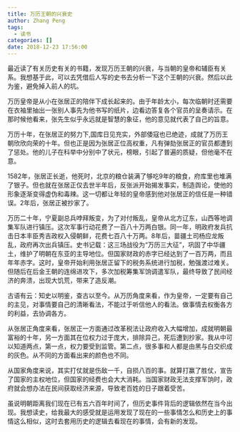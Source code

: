 ```yaml
---
title: 万历王朝的兴衰史
author: Zhang Peng
tags:
  - 读书
categories: []
date: 2018-12-23 17:56:00
---
```


最近读了有关历史有关的书籍，发现万历王朝的兴衰，与当朝的皇帝和辅臣有关系。我想基于此，可以去凭借后人写的史书去分析一下这个王朝的兴衰。然后以此为鉴，避免掉入前人的坑。

万历皇帝是从小在张居正的陪伴下成长起来的。由于年龄太小，每次临朝时还需要在衣袖里抽出一张别人事先为他书写的纸片，边看边答复各个官员的呈奏请示。在那时候他看来，张先生似乎永远就是智慧的象征，他的意见就代表了自己的旨意。

万历十年，在张居正的努力下,国库日见充实，外部倭寇也已绝迹，成就了万历王朝欣欣向荣的十年。但也正是因为张居正位高权重，凡有弹劾张居正的官员都遭到了惩处。他的儿子在科举中分别中了状元，榜眼，引起了普遍的质疑，但他毫不在意。

1582年，张居正长逝，他死时，北京的粮仓装满了够吃9年的粮食，府库里也堆满了银子。但也就在张居正仅去世半年后，反张派开始揭发事实，制造舆论，使他的形象逐渐变得虚伪和毒辣。这一切都让年轻的皇帝感到他对张居正的信任是一种错误。2年后，张居正被抄家了。

万历二十年，宁夏副总兵哱拜叛变，为了对付叛乱，皇帝从北方辽东，山西等地调集军队进行镇压。这次军事行动花费了一百八十万两白银。同一年，明政府发兵抗击日本丰臣秀吉政权入侵朝鲜，花费七百八十万两。8年后，苗疆土司杨应龙叛乱，政府再次出兵镇压。史书记载：这三场战役为“万历三大征”，巩固了中华疆土，维护了明朝在东亚的主导地位。但国家财政的赤字已经达到了一百万两，而且年年赤字。这时，皇帝开始利用张居正留下的税务系统进行加税，勉强渡过难关。但随后在后金王朝的连绵进攻下，多次加税筹集军饷调遣军队，最终导致了民间经济的奔溃，出现大饥荒，带来了造反潮。

古语有云：知史以明鉴，查古以至今。从万历角度来看，作为皇帝，一定要有自己的主见，对事情要自己的清晰看法，不能过于听信他人的看法。做事情去权衡各方的利益，去协调各方。

从张居正角度来看，张居正一方面通过改革税法让政府收入大幅增加，成就明朝最富裕的十年，另一方面其在位权力过于庞大，排除异己，死后遭到抄家。我从中可以知道两点，第一点，权力要受到监管。第二点，很多事和人都是由黑与白交织成的灰色。从不同的方面看出来的颜色也不同。

从国家角度来说，其实打仗就是伤敌一千，自损八百的事。就算打赢了胜仗，宣告了国家的主权地位，但国家的经费也会大大消耗。当国家财政无法支撑军饷时，政府就会想办法在民间获取经济来源，导致老百姓的日子跟着受苦。

虽说明朝距离我们现在已有五六百年时间了，但历史事件背后的逻辑依然在当今出现。我想读史，给我最大的感受就是运用发现了现在的一些事情怎么和历史上的事情这么相似，这时去套用历史的逻辑去看现在的事情，会有新的发现。